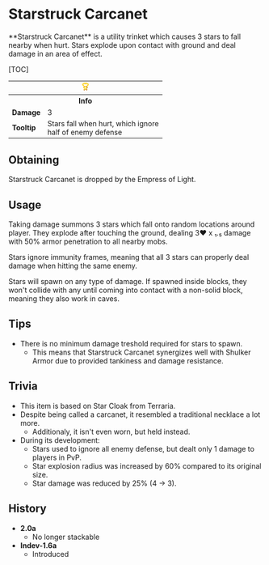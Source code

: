 # Starstruck Carcanet
<div class="result kohara-infobox-grid" markdown>
<div markdown class="kohara-infobox-text">
**Starstruck Carcanet** is a utility trinket which causes 3 stars to fall nearby when hurt. Stars explode upon contact with ground and deal damage in an area of effect.

[TOC]

</div>
<div class="kohara-infobox-table">
  <table id="kohara-infobox--item">
	<tr>
		<th colspan="2" class="kohara-infobox--top-image"><img src="../../assets/items/starstruck_carcanet.png"></th>
	</tr>
	<tr>
		<th colspan="2">Info</th>
	</tr>
	<tr>
		<td><b>Damage</b></td>
		<td>3</td>
	</tr>
	<tr>	
		<td><b>Tooltip</b></td>
		<td>Stars fall when hurt, which ignore
        <br>
        half of enemy defense</td>
	</tr>
</table>
</div>
</div>

## Obtaining
Starstruck Carcanet is dropped by the Empress of Light.

## Usage
Taking damage summons 3 stars which fall onto random locations around player. They explode after touching the ground, dealing 3:heart: x ₁.₅ damage with 50% armor penetration to all nearby mobs.

Stars ignore immunity frames, meaning that all 3 stars can properly deal damage when hitting the same enemy.

Stars will spawn on any type of damage. If spawned inside blocks, they won't collide with any until coming into contact with a non-solid block, meaning they also work in caves.

## Tips 
- There is no minimum damage treshold required for stars to spawn.
    - This means that Starstruck Carcanet synergizes well with Shulker Armor due to provided tankiness and damage resistance.

## Trivia
- This item is based on Star Cloak from Terraria.
- Despite being called a carcanet, it resembled a traditional necklace a lot more.
    - Additionaly, it isn't even worn, but held instead.
- During its development:
    - Stars used to ignore all enemy defense, but dealt only 1 damage to players in PvP.
    - Star explosion radius was increased by 60% compared to its original size.
    - Star damage was reduced by 25% (4 -> 3).

## History
- **2.0a**
    - No longer stackable
- **Indev-1.6a**
    - Introduced
